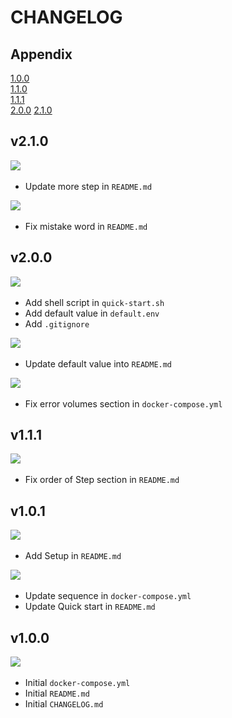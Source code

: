 # CHANGELOG

## Appendix
[1.0.0](#vone) <br>
[1.1.0](#vonepone) <br>
[1.1.1](#voneponemone) <br>
[2.0.0](#vtwo)
[2.1.0](#vtwopone)

<h2 id="vtwopone">v2.1.0</h2>
<img src="https://img.shields.io/badge/UPDATE-2496ED?style=flat-square"/>&nbsp;

* Update more step in `README.md`

<img src="https://img.shields.io/badge/FIX-FFE12B?style=flat-square"/>&nbsp;

* Fix mistake word in `README.md`

<h2 id="vtwo">v2.0.0</h2>
<img src="https://img.shields.io/badge/NEW-6db33f?style=flat-square"/>&nbsp;

* Add shell script in `quick-start.sh`
* Add default value in `default.env`
* Add `.gitignore`

<img src="https://img.shields.io/badge/UPDATE-2496ED?style=flat-square"/>&nbsp;

* Update default value into `README.md`

<img src="https://img.shields.io/badge/FIX-FFE12B?style=flat-square" />&nbsp;

* Fix error volumes section in `docker-compose.yml`

<h2 id="voneponemone">v1.1.1</h2>
<img src="https://img.shields.io/badge/FIX-FFE12B?style=flat-square"/>&nbsp;

* Fix order of Step section in `README.md`

<h2 id="vonepone">v1.0.1</h2>
<img src="https://img.shields.io/badge/NEW-6db33f?style=flat-square"/>&nbsp;

* Add Setup in `README.md`

<img src="https://img.shields.io/badge/UPDATE-2496ED?style=flat-square"/>&nbsp;

* Update sequence in `docker-compose.yml`
* Update Quick start in `README.md`

<h2 id="vone">v1.0.0</h2>
<img src="https://img.shields.io/badge/NEW-6db33f?style=flat-square"/>&nbsp;

* Initial `docker-compose.yml`
* Initial `README.md`
* Initial `CHANGELOG.md`